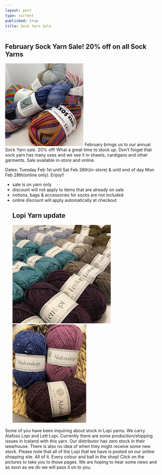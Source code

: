 ```yaml
---
layout: post
type: current
published: true
title: Sock Yarn Sale
---
```

<h2>February Sock Yarn Sale!
20% off on all Sock Yarns</h2>
<img src="/img/feb_sock_sale.jpg">
February brings us to our annual Sock Yarn sale. 20% off!
What a great time to stock up. Don't forget that sock yarn has many uses and we see it in shawls, cardigans and other garments. Sale available in-store and online.

Dates: Tuesday Feb 1st until Sat Feb 26th(in-store)
& until end of day Mon Feb 28th(online only).  Enjoy!!
- sale is on yarn only
- discount will not apply to items that are already on sale
- notions, bags & accessories for socks are not included
- online discount will apply automatically at checkout
  <h2>Lopi Yarn update</h2>
   <a href="https://www.woolandsilkcoshop.com/products/lett-lopi?_pos=1&_sid=d4846adb8&_ss=r&omnisendContactID=601a057e1971975089db7002&utm_campaign=campaign%3A+22-01-30++Project+Idea+%233+%26+Lopi+update+%2861f147d3731b6c001d9823a5%29&utm_medium=email&utm_source=omnisend">
  <img src="/img/lopi_yarn1.jpg"></a> <br />
   <a href="https://www.woolandsilkcoshop.com/products/istex-lopi-alafosslopi?_pos=1&_sid=affe02a5e&_ss=r&omnisendContactID=601a057e1971975089db7002&utm_campaign=campaign%3A+22-01-30++Project+Idea+%233+%26+Lopi+update+%2861f147d3731b6c001d9823a5%29&utm_medium=email&utm_source=omnisend">
  <img src="/img/lopi_yarn2.jpg"></a>
Some of you have been inquiring about stock in Lopi yarns. We carry Alafoss Lopi and Lett Lopi. Currently there are some production/shipping issues in Iceland with this yarn. Our distributor has zero stock in their wearhouse. There is also no idea of when they might receive some new stock.
Please note that all of the Lopi that we have is posted on our online shopping site. All of it. Every colour and ball in the shop! Click on the pictures to take you to those pages. We are hoping to hear some news and as soon as we do we will pass it on to you.  


